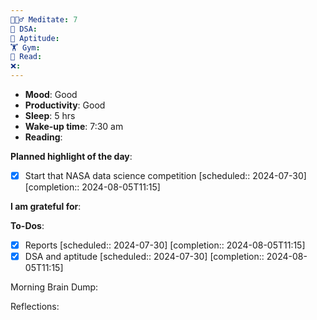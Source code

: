 ```yaml
---
🧘🏻‍♂️ Meditate: 7
🤖 DSA: 
🧠 Aptitude: 
🏋 Gym: 
📖 Read: 
❌:
---
```

- **Mood**: Good
- **Productivity**: Good
- **Sleep**: 5 hrs
- **Wake-up time**: 7:30 am
- **Reading**: 


**Planned highlight of the day**:
- [x] Start that NASA data science competition   [scheduled:: 2024-07-30]  [completion:: 2024-08-05T11:15]

**I am grateful for**:

**To-Dos**:
- [x] Reports   [scheduled:: 2024-07-30]  [completion:: 2024-08-05T11:15]
- [x] DSA and aptitude   [scheduled:: 2024-07-30]  [completion:: 2024-08-05T11:15]

Morning Brain Dump:

Reflections:
